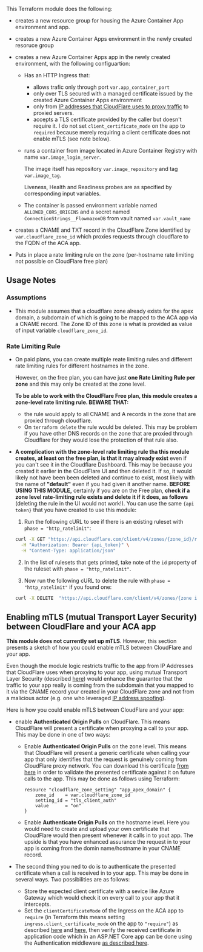 This Terraform module does the following:

- creates a new resource group for housing the Azure Container App environment and app.
- creates a new Azure Container Apps environment in the newly created resoruce group
- creates a new Azure Container Apps app in the newly created environment, with the following configuartion:
  - Has an HTTP Ingress that:
    - allows trafic only through port `var.app_container_port`
    - only over TLS secured with a managed certificate issued by the created Azure Container Apps environment
    - only from [IP addresses that CloudFlare uses to proxy traffic](https://developers.cloudflare.com/fundamentals/concepts/cloudflare-ip-addresses/#allow-cloudflare-ip-addresses) to proxied servers.
    - accepts a TLS certificate provided by the caller but doesn't require it.
      I do not set `client_certificate_mode` on the app to `required` because merely requiring a client certificate does not enable mTLS (see note below).
  - runs a container from image located in Azure Container Registry with name `var.image_login_server`.

    The image itself has repository `var.image_repository` and tag `var.image_tag`.

    Liveness, Health and Readiness probes are as specified by corresponding input variables.

  - The container is passed environment variable named `ALLOWED_CORS_ORIGINS` and a secret named `ConnectionStrings__FlowmazonDB` from vault named `var.vault_name`

- creates a CNAME and TXT record in the CloudFlare Zone identified by `var.cloudflare_zone_id` which proxies requests through cloudflare to the FQDN of the ACA app.

- Puts in place a rate limiting rule on the zone (per-hostname rate limiting not possible on CloudFlare free plan)

## Usage Notes

### Assumptions

- This module assumes that a cloudflare zone already exists for the apex domain, a subdomain of which is going to be mapped to the ACA app via a CNAME record. The Zone ID of this zone is what is provided as value of input variable `cloudflare_zone_id`.

### Rate Limiting Rule

- On paid plans, you can create multiple reate limiting rules and different rate limiting rules for different hostnames in the zone.

  However, on the free plan, you can have just **one Rate Limiting Rule per zone** and this may only be created at the zone level.

  **To be able to work with the CloudFlare Free plan, this module creates a zone-level rate limiting rule. BEWARE THAT:**
  - the rule would apply to all CNAME and A records in the zone that are proxied through cloudflare.
  - On `terraform delete` the rule would be deleted. This may be problem if you have other DNS records on the zone that are proxied through Cloudflare for they would lose the protection of that rule also.

- **A complication with the zone-level rate limiting rule tha this module creates, at least on the free plan, is that it may already exist** even if you can't see it in the Cloudflare Dashboard. This may be because you created it earlier in the CloudFlare UI and then deleted it. If so, it would likely not have been been deleted and continue to exist, most likely with the name of **"default"** even if you had given it another name.
  **BEFORE USING THIS MODULE,** certainly if you are on the Free plan, **check if a zone level rate-limiting rule exists and delete it if it does, as follows** (deleting the rule in the UI would not work!). You can use the same `{api token}` that you have created to use this module:
  1. Run the following cURL to see if there is an existing ruleset with `phase = "http_ratelimit"`:

  ```bash
  curl -X GET "https://api.cloudflare.com/client/v4/zones/{zone_id}/rulesets" \
    -H "Authorization: Bearer {api_token}" \
    -H "Content-Type: application/json"
  ```
  2. In the list of rulesets that gets printed, take note of the `id` property of the ruleset with `phase = "http_ratelimit"`.

  3. Now run the following cURL to delete the rule with `phase = "http_ratelimit"` if you found one:

  ```bash
  curl -X DELETE  "https://api.cloudflare.com/client/v4/zones/{zone id}/rulesets/{id of the ruleset}"   -H "Authorization: Bearer {api_token}"
  ```

## Enabling mTLS (mutual Transport Layer Security) between CloudFlare and your ACA app

**This module does not currently set up mTLS**. However, this section presents a sketch of how you could enable mTLS between CloudFlare and your app.

Even though the module logic restricts traffic to the app from IP Addresses that CloudFlare uses when proxying to your app, using mutual Transport Layer Security (described [here](https://developers.cloudflare.com/ssl/origin-configuration/authenticated-origin-pull/explanation/)) would enhance the guarantee that the traffic to your app really is coming from the subdomain that you mapped to it via the CNAME record your created in your CloudFlare zone and not from a malicious actor (e.g. one who leveraged [IP address spoofing](https://www.kaspersky.com/resource-center/threats/ip-spoofing)).

Here is how you could enable mTLS between CloudFlare and your app:

- enable **Authenticated Origin Pulls** on CloudFlare. This means CloudFlare will present a certificate when proxying a call to your app. This may be done in one of two ways:
  - Enable **Authenticated Origin Pulls** on the zone level. This means that CloudFlare will present a generic certificate when calling your app that only identifies that the request is genuinely coming from CloudFlare proxy network. You can download this certificate [from here](https://developers.cloudflare.com/ssl/origin-configuration/authenticated-origin-pull/set-up/zone-level/) in order to validate the presented certificate against it on future calls to the app.
    This may be done as follows using Terraform:

    ```
    resource "cloudflare_zone_setting" "app_apex_domain" {
        zone_id    = var.cloudflare_zone_id
        setting_id = "tls_client_auth"
        value      = "on"
    }
    ```

  - Enable **Authenticate Origin Pulls** on the hostname level. Here you would need to create and upload your own certificate that CloudFlare would then present whenever it calls in to yout app. The upside is that you have enhanced assurance the request in to your app is coming from the domin name/hostname in your CNAME record.

- The second thing you ned to do is to authenticate the presented certificate when a call is received in to your app. This may be done in several ways. Two possibilities are as follows:
  - Store the expected client certificate with a sevice like Azure Gateway which would check it on every call to your app that it intercepts.
  - Set the `clientCertificateMode` of the Ingress on the ACA app to `require` (in Terraform this means setting `ingress.client_certificate_mode` on the app to `"require"`) as described [here](https://learn.microsoft.com/en-us/azure/container-apps/mtls) and [here](https://learn.microsoft.com/en-us/azure/container-apps/client-certificate-authorization#example-x-forwarded-client-cert-header-value), then verify the received certificate in application code which in an ASP.NET Core app can be done using the Authentication middleware [as described here](https://learn.microsoft.com/en-us/aspnet/core/security/authentication/certauth?view=aspnetcore-9.0).
